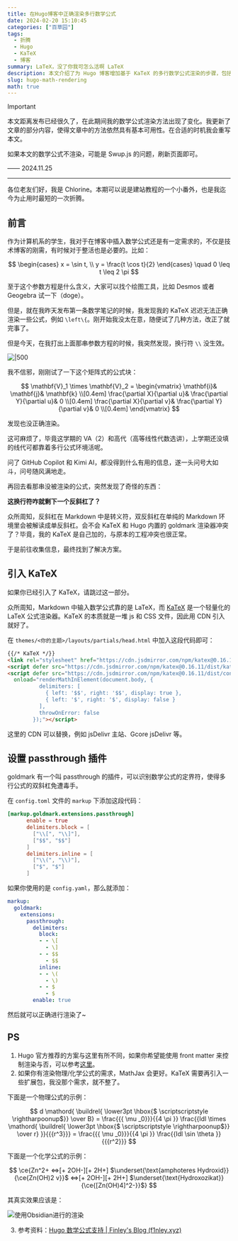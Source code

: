 ```yaml
---
title: 在Hugo博客中正确渲染多行数学公式
date: 2024-02-20 15:10:45
categories: ["百草园"]
tags:
  - 折腾
  - Hugo
  - KaTeX
  - 博客
summary: LaTeX，没了你我可怎么活啊 LaTeX
description: 本文介绍了为 Hugo 博客增加基于 KaTeX 的多行数学公式渲染的步骤，包括引入 JavaScript 和修改 Hugo 配置文件等步骤。作者指出，MathJax 能够原生渲染物理和化学公式，而 KaTeX 需要引入扩展包。
slug: hugo-math-rendering
math: true
---
```


> [!IMPORTANT]
> 本文距离发布已经很久了，在此期间我的数学公式渲染方法出现了变化。我更新了文章的部分内容，使得文章中的方法依然具有基本可用性。在合适的时机我会重写本文。

如果本文的数学公式不渲染，可能是 Swup.js 的问题，刷新页面即可。

—— 2024.11.25

---

各位老友们好，我是 Chlorine。本期可以说是建站教程的一个小番外，也是我迄今为止用时最短的一次折腾。

## 前言

作为计算机系的学生，我对于在博客中插入数学公式还是有一定需求的，不仅是技术博客的刚需，有时候对于整活也是必要的。比如：

$$
\begin{cases}
x = \sin t, \\ 
y = \frac{t \cos t}{2}
\end{cases} 
\quad 0 \leq t \leq 2 \pi
$$

至于这个参数方程是什么含义，大家可以找个绘图工具，比如 Desmos 或者 Geogebra 试一下（doge）。

但是，就在我昨天发布第一条数学笔记的时候，我发现我的 KaTeX 迟迟无法正确渲染一些公式，例如 `\left\{`。刚开始我没太在意，随便试了几种方法，改正了就完事了。

但是今天，在我打出上面那串参数方程的时候，我突然发现，换行符 `\\` 没生效。

![|500](https://img.clnya.fun/emoji/EMJ-confused.webp "黑人问号.webp")

我不信邪，刚刚试了一下这个矩阵式的公式块：

$$
\mathbf{V}_1 \times \mathbf{V}_2 =  
\begin{vmatrix}  
  \mathbf{i}& \mathbf{j}& \mathbf{k} \\[0.4em]
  \frac{\partial X}{\partial u}& \frac{\partial Y}{\partial u}& 0 \\[0.4em] 
  \frac{\partial X}{\partial v}& \frac{\partial Y}{\partial v}& 0 \\[0.4em] 
\end{vmatrix}
$$

发现也没正确渲染。

这可麻烦了，毕竟这学期的 VA（2）和高代（高等线性代数选讲），上学期还没填的线代可都靠着多行公式环境活呢。

问了 GitHub Copilot 和 Kimi  AI，都没得到什么有用的信息，遂一头问号大如斗，问号随风满地走。

再回去看那串没被渲染的公式，突然发现了奇怪的东西：

**这换行符咋就剩下一个反斜杠了？**

众所周知，反斜杠在 Markdown 中是转义符，双反斜杠在单纯的 Markdown 环境里会被解读成单反斜杠。会不会 KaTeX 和 Hugo 内置的 goldmark 渲染器冲突了？毕竟，我的 KaTeX 是自己加的，与原本的工程冲突也很正常。

于是前往收集信息，最终找到了解决方案。

## 引入 KaTeX

如果你已经引入了 KaTeX，请跳过这一部分。

众所周知，Markdown 中输入数学公式靠的是 LaTeX，而 [KaTeX](https://katex.org/) 是一个轻量化的 LaTeX 公式渲染器。KaTeX 的本质就是一堆 js 和 CSS 文件，因此用 CDN 引入就好了。

在 `themes/<你的主题>/layouts/partials/head.html` 中加入这段代码即可：

```html
{{/* KaTeX */}}
<link rel="stylesheet" href="https://cdn.jsdmirror.com/npm/katex@0.16.11/dist/katex.min.css" />
<script defer src="https://cdn.jsdmirror.com/npm/katex@0.16.11/dist/katex.min.js" crossorigin="anonymous"></script>
<script defer src="https://cdn.jsdmirror.com/npm/katex@0.16.11/dist/contrib/auto-render.min.js" crossorigin="anonymous"
  onload="renderMathInElement(document.body, {
          delimiters: [
            { left: '$$', right: '$$', display: true },
            { left: '$', right: '$', display: false }
          ],
          throwOnError: false
        });"></script>
```

这里的 CDN 可以替换，例如 jsDelivr 主站、Gcore jsDelivr 等。

## 设置 passthrough 插件

goldmark 有一个叫 passthrough 的插件，可以识别数学公式的定界符，使得多行公式的双斜杠免遭毒手。

在 `config.toml` 文件的 `markup` 下添加这段代码：

```toml
[markup.goldmark.extensions.passthrough]
      enable = true
      delimiters.block = [
        ["\\[", "\\]"],
        ["$$", "$$"]
      ]
      delimiters.inline = [
        ["\\(", "\\)"],
        ["$", "$"]
      ]
```

如果你使用的是 `config.yaml`，那么就添加：

```yaml
markup:
  goldmark:
    extensions:
      passthrough:
        delimiters:
          block:
          - - \[
            - \]
          - - $$
            - $$
          inline:
          - - \(
            - \)
          - - $
            - $
        enable: true

```

然后就可以正确进行渲染了~

## PS

1. Hugo 官方推荐的方案与这里有所不同，如果你希望能使用 front matter 来控制渲染与否，可以参考[这里](https://gohugo.io/content-management/mathematics/)。
2. 如果你有渲染物理/化学公式的需求，MathJax 会更好。KaTeX 需要再引入一些扩展包，我没那个需求，就不整了。

下面是一个物理公式的示例：

$$
d \mathord{ \buildrel{ \lower3pt \hbox{$ \scriptscriptstyle \rightharpoonup$}} \over B} = \frac{{{ \mu _0}}}{{4 \pi }} \frac{{Idl \times \mathord{ \buildrel{ \lower3pt \hbox{$ \scriptscriptstyle \rightharpoonup$}} \over r} }}{{{r^3}}} =  \frac{{{ \mu _0}}}{{4 \pi }} \frac{{Idl \sin \theta }}{{{r^2}}}
$$

下面是一个化学公式的示例：

$$
\ce{Zn^2+  <=>[+ 2OH-][+ 2H+]  $\underset{\text{amphoteres Hydroxid}}{\ce{Zn(OH)2 v}}$  <=>[+ 2OH-][+ 2H+]  $\underset{\text{Hydroxozikat}}{\ce{[Zn(OH)4]^2-}}$}
$$

其真实效果应该是：

![](https://img.clnya.fun/IMG-20240220151045.webp "使用Obsidian进行的渲染")

3. 参考资料：[Hugo 数学公式支持 | Finley&#39;s Blog (f1nley.xyz)](https://blog.f1nley.xyz/post/hugo-math-support/)
